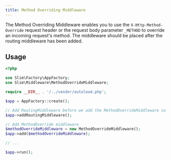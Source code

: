 ```yaml
---
title: Method Overriding Middleware
---
```


The Method Overriding Middleware enables you to use the `X-Http-Method-Override` request header or the request body parameter `_METHOD` to override an incoming request's method. 
The middleware should be placed after the routing middleware has been added.

## Usage
```php
<?php

use Slim\Factory\AppFactory;
use Slim\Middleware\MethodOverrideMiddleware;

require __DIR__ . '/../vendor/autoload.php';

$app = AppFactory::create();

// Add RoutingMiddleware before we add the MethodOverrideMiddleware so the method is overridden before routing is done
$app->addRoutingMiddleware();

// Add MethodOverride middleware
$methodOverrideMiddleware = new MethodOverrideMiddleware();
$app->add($methodOverrideMiddleware);

// ...

$app->run();
```
